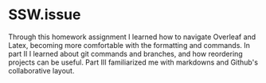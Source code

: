 # SSW.issue
Through this homework assignment I learned how to navigate Overleaf and Latex, becoming more comfortable with the formatting and commands. In part II I learned about git commands and branches, and how reordering projects can be useful. Part III familiarized me with markdowns and Github's collaborative layout.
